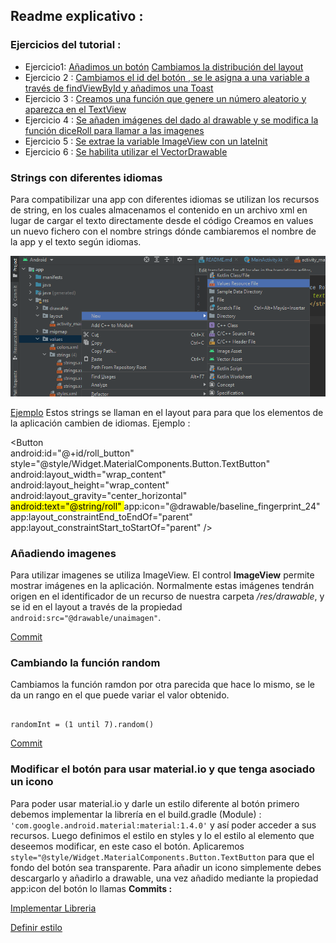 ## Readme explicativo :
### Ejercicios del tutorial :

-  Ejercicio1:
   [Añadimos un botón](https://github.com/patriciamv97/DiceRoller1/commit/2eb6ab1e194ef76130b853138a9ed7215397ad72)
   [Cambiamos la distribución del layout](https://github.com/patriciamv97/DiceRoller1/commit/1e2fa433a2fa3cd194f2f416bfc2da965584dd58)
- Ejercicio 2 :
  [Cambiamos el id del botón , se le asigna a una variable a través de findViewById y  añadimos una Toast  ](https://github.com/patriciamv97/DiceRoller1/commit/a2c494983bbe1f0649268e587a0b866dff5910eb)
- Ejercicio 3 :
  [Creamos una función que genere un número aleatorio y aparezca en el TextView](https://github.com/patriciamv97/DiceRoller1/commit/d040e174b40732b55298456d1f4eefe3ffee70ed)
- Ejercicio 4 :
  [Se añaden imágenes del dado al drawable y se modifica la función diceRoll para llamar a las imagenes](https://github.com/patriciamv97/DiceRoller1/commit/8242e68fe732e2e40317fc596647829829cb87b5)
- Ejercicio 5 :
  [Se extrae la variable ImageView con un lateInit ](https://github.com/patriciamv97/DiceRoller1/commit/1e2fa433a2fa3cd194f2f416bfc2da965584dd58)
- Ejercicio 6 :
  [Se habilita utilizar el VectorDrawable](https://github.com/patriciamv97/DiceRoller1/commit/d3ea3c9a60c09e61c485070661e22f2d5fcb1465)

### Strings con diferentes idiomas

Para compatibilizar una app con diferentes idiomas se utilizan los recursos de string,  en los cuales  almacenamos el contenido en un archivo xml en lugar de cargar el texto directamente desde el código
Creamos en values  un nuevo fichero con el nombre strings dónde  cambiaremos el nombre de la app y el texto según idiomas.

![Foto](https://github.com/patriciamv97/DiceRoller1/blob/solucion/screenshots/2021-10-13%20(2).png)

[Ejemplo](https://github.com/patriciamv97/DiceRoller1/commit/a06a6d666debe247cd51069a5cdac9c2a25bd94b)
Estos strings se llaman en  el layout para para que los elementos de la aplicación cambien de idiomas.
Ejemplo :

<Button  
android:id="@+id/roll_button"  
style="@style/Widget.MaterialComponents.Button.TextButton"  
android:layout_width="wrap_content"  
android:layout_height="wrap_content"  
android:layout_gravity="center_horizontal"  
<mark>  android:text="@string/roll"  </mark>
app:icon="@drawable/baseline_fingerprint_24"  
app:layout_constraintEnd_toEndOf="parent"  
app:layout_constraintStart_toStartOf="parent" />

### Añadiendo imagenes

Para utilizar imagenes se utiliza  ImageView.
El control **ImageView** permite mostrar imágenes en la aplicación.
Normalmente estas imágenes tendrán origen en el identificador de un    	recurso de nuestra carpeta _/res/drawable_,  y se id en el layout a través de la propiedad `android:src="@drawable/unaimagen"`.

[Commit](https://github.com/patriciamv97/DiceRoller1/commit/8242e68fe732e2e40317fc596647829829cb87b5)



### Cambiando la función random
Cambiamos la función ramdon por otra parecida que hace lo mismo,  se le da un rango en el que puede variar el valor obtenido.
~~~

randomInt = (1 until 7).random()

~~~
[Commit](https://github.com/patriciamv97/DiceRoller1/commit/b6df0297a95064cea172db471ba64bf1bb4ea013)

### Modificar el botón para usar material.io y que tenga asociado un icono

Para poder usar material.io y darle un estilo diferente al botón primero debemos implementar la librería en el build.gradle (Module) :    `'com.google.android.material:material:1.4.0'`
y así poder acceder a sus recursos.
Luego definimos el estilo en styles y lo  el estilo al elemento que deseemos modificar, en este caso el botón.
Aplicaremos  `style="@style/Widget.MaterialComponents.Button.TextButton`
para que el fondo del botón sea transparente.
Para añadir un icono simplemente debes descargarlo y añadirlo a drawable, una vez añadido mediante la propiedad app:icon del botón lo llamas
**Commits :**

[Implementar Libreria](https://github.com/patriciamv97/DiceRoller1/commit/4a6b5d7ae581e59bc821b554aa5d49d6b8a84b8f)

[Definir estilo](https://github.com/patriciamv97/DiceRoller1/commit/b69c5c6165b2370e3db83c95a876bd8d1601c9a3)
